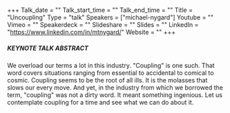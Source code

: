 +++
Talk_date = ""
Talk_start_time = ""
Talk_end_time = ""
Title = "Uncoupling"
Type = "talk"
Speakers = ["michael-nygard"]
Youtube = ""
Vimeo = ""
Speakerdeck = ""
Slideshare = ""
Slides = ""
LinkedIn = "https://www.linkedin.com/in/mtnygard/"
Website = ""
+++

##### KEYNOTE TALK ABSTRACT
We overload our terms a lot in this industry. "Coupling" is one such. That word covers situations ranging from essential to accidental to comical to cosmic. Coupling seems to be the root of all ills. It is the molasses that slows our every move. And yet, in the industry from which we borrowed the term, "coupling" was not a dirty word. It meant something ingenious. Let us contemplate coupling for a time and see what we can do about it.